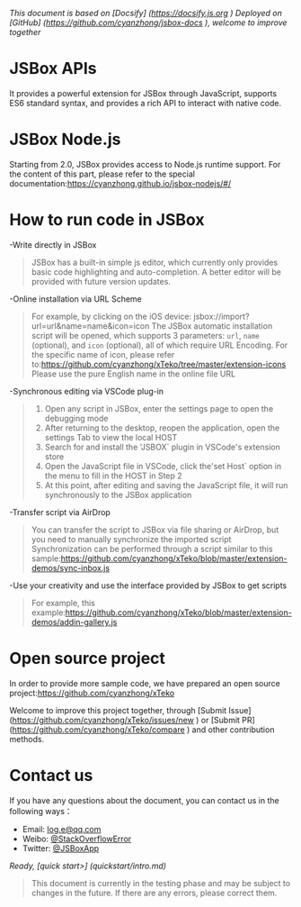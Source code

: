 *This document is based on [Docsify] (https://docsify.js.org ) Deployed on [GitHub] (https://github.com/cyanzhong/jsbox-docs ), welcome to improve together*

# JSBox APIs

It provides a powerful extension for JSBox through JavaScript, supports ES6 standard syntax, and provides a rich API to interact with native code.

# JSBox Node.js

Starting from 2.0, JSBox provides access to Node.js runtime support. For the content of this part, please refer to the special documentation:https://cyanzhong.github.io/jsbox-nodejs/#/

# How to run code in JSBox

-Write directly in JSBox

  > JSBox has a built-in simple js editor, which currently only provides basic code highlighting and auto-completion. A better editor will be provided with future version updates.

-Online installation via URL Scheme

  > For example, by clicking on the iOS device: jsbox://import?url=url&name=name&icon=icon
  > The JSBox automatic installation script will be opened, which supports 3 parameters: `url`, `name` (optional), and `icon` (optional), all of which require URL Encoding.
  > For the specific name of icon, please refer to:https://github.com/cyanzhong/xTeko/tree/master/extension-icons
  > Please use the pure English name in the online file URL

-Synchronous editing via VSCode plug-in

  > 1. Open any script in JSBox, enter the settings page to open the debugging mode
  > 2. After returning to the desktop, reopen the application, open the settings Tab to view the local HOST
  > 3. Search for and install the 'JSBOX` plugin in VSCode's extension store
  > 4. Open the JavaScript file in VSCode, click the'set Host` option in the menu to fill in the HOST in Step 2
  > 5. At this point, after editing and saving the JavaScript file, it will run synchronously to the JSBox application

-Transfer script via AirDrop

  > You can transfer the script to JSBox via file sharing or AirDrop, but you need to manually synchronize the imported script
  > Synchronization can be performed through a script similar to this sample:https://github.com/cyanzhong/xTeko/blob/master/extension-demos/sync-inbox.js

-Use your creativity and use the interface provided by JSBox to get scripts

  > For example, this example:https://github.com/cyanzhong/xTeko/blob/master/extension-demos/addin-gallery.js

# Open source project

In order to provide more sample code, we have prepared an open source project:https://github.com/cyanzhong/xTeko

Welcome to improve this project together, through [Submit Issue] (https://github.com/cyanzhong/xTeko/issues/new ) or [Submit PR] (https://github.com/cyanzhong/xTeko/compare ) and other contribution methods.

# Contact us

If you have any questions about the document, you can contact us in the following ways：

- Email: [log.e@qq.com](mailto:log.e@qq.com)
- Weibo: [@StackOverflowError](https://weibo.com/0x00eeee)
- Twitter: [@JSBoxApp](https://twitter.com/JSBoxApp)

*Ready, [quick start>] (quickstart/intro.md)*

> This document is currently in the testing phase and may be subject to changes in the future. If there are any errors, please correct them.
